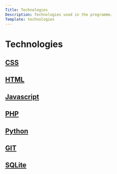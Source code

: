 ```yaml
---
Title: Technologies
Description: Technologies used in the programme.
Template: technologies
---
```

<div class = "technology grid-title"><h1>Technologies</h2></div>
<div class = "technology css"><a href="%base_url%?technology/css" >
    <h2>CSS</h2>
</a></div>
<div class = "technology html"><a href="%base_url%?technology/html" >
    <h2>HTML</h2>
</a></div>
<div class = "technology javascript"><a href="%base_url%?technology/javascript" >
    <h2>Javascript</h2>
</a></div>
<div class = "technology php"><a href="%base_url%?technology/php" >
    <h2>PHP</h2>
</a></div>
<div class = "technology python"><a href="%base_url%?technology/python" >
    <h2>Python</h2>
</a></div>
<div class = "technology git"><a href="%base_url%?technology/git" >
    <h2>GIT</h2>
</a></div>
<div class = "technology sqlite"><a href="%base_url%?technology/sqlite" >
    <h2>SQLite</h2>
</a></div>
